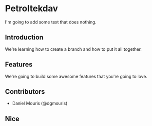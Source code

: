 # Petroltekdav

I'm going to add some text that does nothing.

## Introduction
We're learning how to create a branch and how to put it all together.

## Features
We're going to build some awesome features that you're going to love.

## Contributors
- Daniel Mouris (@dgmouris)

## Nice